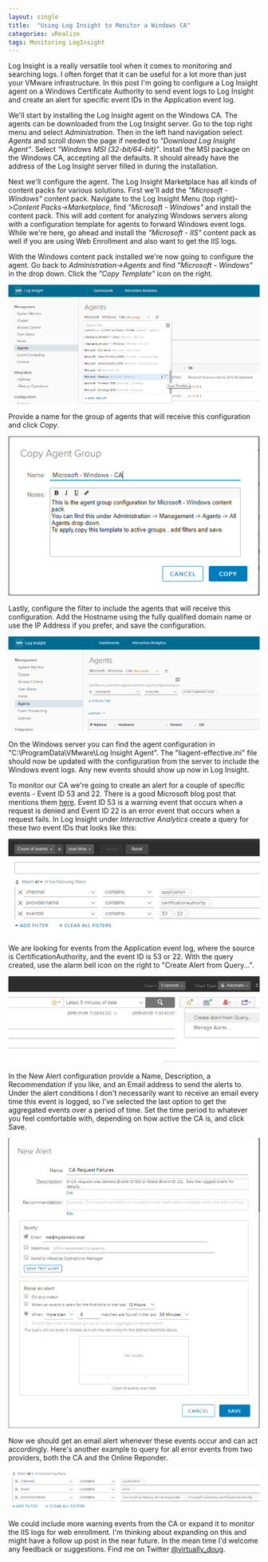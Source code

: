 ```yaml
---
layout: single
title:  "Using Log Insight to Monitor a Windows CA"
categories: vRealize
tags: Monitoring LogInsight
---
```


Log Insight is a really versatile tool when it comes to monitoring and searching logs.  I often forget that it can be useful for a lot more than just your VMware infrastructure.  In this post I'm going to configure a Log Insight agent on a Windows Certificate Authority to send event logs to Log Insight and create an alert for specific event IDs in the Application event log.

We'll start by installing the Log Insight agent on the Windows CA. The agents can be downloaded from the Log Insight server.  Go to the top right menu and select *Administration*.  Then in the left hand navigation select *Agents* and scroll down the page if needed to *"Download Log Insight Agent"*.  Select *"Windows MSI (32-bit/64-bit)"*.  Install the MSI package on the Windows CA, accepting all the defaults.  It should already have the address of the Log Insight server filled in during the installation.

Next we'll configure the agent.  The Log Insight Marketplace has all kinds of content packs for various solutions.  First we'll add the *"Microsoft - Windows"* content pack.  Navigate to the Log Insight Menu (top right)->*Content Packs->Marketplace*, find *"Microsoft - Windows"* and install the content pack.  This will add content for analyzing Windows servers along with a configuration template for agents to forward  Windows event logs.  While we're here, go ahead and install the *"Microsoft - IIS"* content pack as well if you are using Web Enrollment and also want to get the IIS logs.

With the Windows content pack installed we're now going to configure the agent.  Go back to *Administration->Agents* and find *"Microsoft - Windows"* in the drop down.  Click the *"Copy Template"* icon on the right.

![Log Insight](/assets/images/loginsight-agent-template.png)

Provide a name for the group of agents that will receive this configuration and click *Copy*.

![Log Insight](/assets/images/loginsight-agent-group.png)

Lastly, configure the filter to include the agents that will receive this configuration. Add the Hostname using the fully qualified domain name or use the IP Address if you prefer, and save the configuration.

![Log Insight](/assets/images/loginsight-agent-filter.png)

On the Windows server you can find the agent configuration in "C:\ProgramData\VMware\Log Insight Agent".  The "liagent-effective.ini" file should now be updated with the configuration from the server to include the Windows event logs. Any new events should show up now in Log Insight.

To monitor our CA we're going to create an alert for a couple of specific events - Event ID 53 and 22.  There is a good Microsoft blog post that mentions them [here][1].  Event ID 53 is a warning event that occurs when a request is denied and Event ID 22 is an error event that occurs when a request fails.  In Log Insight under *Interactive Analytics* create a query for these two event IDs that looks like this:

![Log Insight](/assets/images/loginsight-ca-query.png)

We are looking for events from the Application event log, where the source is CertificationAuthority, and the event ID is 53 or 22.  With the query created, use the alarm bell icon on the right to "Create Alert from Query...".

![Log Insight](/assets/images/loginsight-ca-query-alert.png)

In the New Alert configuration provide a Name, Description, a Recommendation if you like, and an Email address to send the alerts to.  Under the alert conditions I don't necessarily want to receive an email every time this event is logged, so I've selected the last option to get the aggregated events over a period of time.  Set the time period to whatever you feel comfortable with, depending on how active the CA is, and click Save. 

![Log Insight](/assets/images/loginsight-ca-newalert.png)

Now we should get an email alert whenever these events occur and can act accordingly.  Here's another example to query for all error events from two providers, both the CA and the Online Reponder.

![Log Insight](/assets/images/loginsight-ca-query-all.png)

 We could include more warning events from the CA or expand it to monitor the IIS logs for web enrollment.  I'm thinking about expanding on this and might have a follow up post in the near future.  In the mean time I'd welcome any feedback or suggestions.  Find me on Twitter [@virtually_doug][2].


[1]: https://blogs.technet.microsoft.com/askds/2010/08/31/the-case-of-the-enormous-ca-database/
[2]: https://twitter.com/virtually_doug
